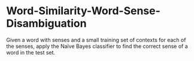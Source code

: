 # Word-Similarity-Word-Sense-Disambiguation
Given a word with senses and a small training set of contexts for each of the senses, apply the Naïve Bayes classifier to find the correct sense of a word in the test set.
